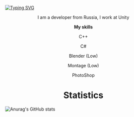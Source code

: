 <a href="https://git.io/typing-svg"><img src="https://readme-typing-svg.herokuapp.com?font=Fira+Code&pause=1000&color=F7F7F7&center=true&vCenter=true&random=false&width=900&lines=Hi+there%2C+I'm+Artyom" alt="Typing SVG" /></a>
<p align="center">I am a developer from Russia, I work at Unity</p>
<p align="center"><strong>My skills</strong></p>
<p align="center">C++</p>
<p align="center">C#</p>
<p align="center">Blender (Low)</p>
<p align="center">Montage (Low)</p>
<p align="center">PhotoShop</p>
<h1 align="center">Statistics</h1>

![Anurag's GitHub stats](https://github-readme-stats.vercel.app/api?username=ZazaryX&show_icons=true&theme=radical)
